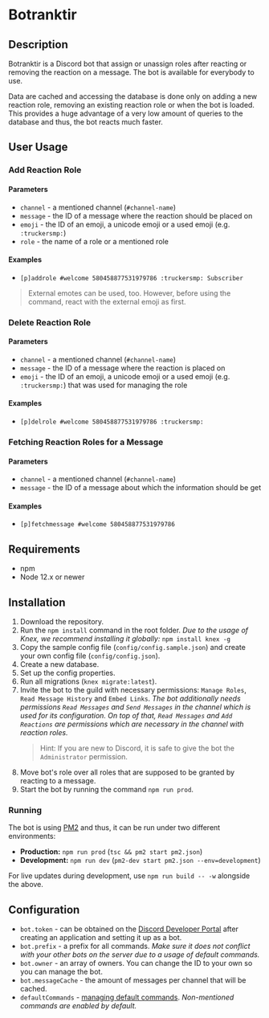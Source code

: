 # Botranktir

## Description

Botranktir is a Discord bot that assign or unassign roles after reacting or removing the reaction on a message.
The bot is available for everybody to use.

Data are cached and accessing the database is done only on adding a new reaction role, removing an existing
reaction role or when the bot is loaded. This provides a huge advantage of a very low amount of queries to
the database and thus, the bot reacts much faster.

## User Usage

### Add Reaction Role

#### Parameters

-   `channel` - a mentioned channel (`#channel-name`)
-   `message` - the ID of a message where the reaction should be placed on
-   `emoji` - the ID of an emoji, a unicode emoji or a used emoji (e.g. `:truckersmp:`)
-   `role` - the name of a role or a mentioned role

#### Examples

-   `[p]addrole #welcome 580458877531979786 :truckersmp: Subscriber`

> External emotes can be used, too. However, before using the command, react with the external emoji as first.

### Delete Reaction Role

#### Parameters

-   `channel` - a mentioned channel (`#channel-name`)
-   `message` - the ID of a message where the reaction is placed on
-   `emoji` - the ID of an emoji, a unicode emoji or a used emoji (e.g. `:truckersmp:`) that was used for managing
    the role

#### Examples

-   `[p]delrole #welcome 580458877531979786 :truckersmp:`

### Fetching Reaction Roles for a Message

#### Parameters

-   `channel` - a mentioned channel (`#channel-name`)
-   `message` - the ID of a message about which the information should be get

#### Examples

-   `[p]fetchmessage #welcome 580458877531979786`

## Requirements

-   npm
-   Node 12.x or newer

## Installation

1. Download the repository.
2. Run the `npm install` command in the root folder.
   _Due to the usage of Knex, we recommend installing it globally:_ `npm install knex -g`
3. Copy the sample config file (`config/config.sample.json`) and create your own config file (`config/config.json`).
4. Create a new database.
5. Set up the config properties.
6. Run all migrations (`knex migrate:latest`).
7. Invite the bot to the guild with necessary permissions: `Manage Roles`, `Read Message History` and `Embed Links`.
   _The bot additionally needs permissions `Read Messages` and `Send Messages` in the channel which is used for its
   configuration. On top of that, `Read Messages` and `Add Reactions` are permissions which are necessary in the
   channel with reaction roles._
    > Hint: If you are new to Discord, it is safe to give the bot the `Administrator` permission.
8. Move bot's role over all roles that are supposed to be granted by reacting to a message.
9. Start the bot by running the command `npm run prod`.

### Running

The bot is using [PM2](http://pm2.keymetrics.io/) and thus, it can be run under two different environments:

-   **Production:** `npm run prod` (`tsc && pm2 start pm2.json`)
-   **Development:** `npm run dev` (`pm2-dev start pm2.json --env=development`)

For live updates during development, use `npm run build -- -w` alongside the above.

## Configuration

-   `bot.token` - can be obtained on the [Discord Developer Portal](https://discordapp.com/developers/applications/)
    after creating an application and setting it up as a bot.
-   `bot.prefix` - a prefix for all commands.
    _Make sure it does not conflict with your other bots on the server due to a usage of default commands._
-   `bot.owner` - an array of owners. You can change the ID to your own so you can manage the bot.
-   `bot.messageCache` - the amount of messages per channel that will be cached.
-   `defaultCommands` - [managing default commands](https://discord.js.org/#/docs/commando/master/class/CommandoRegistry?scrollTo=registerDefaultCommands).
    _Non-mentioned commands are enabled by default._
